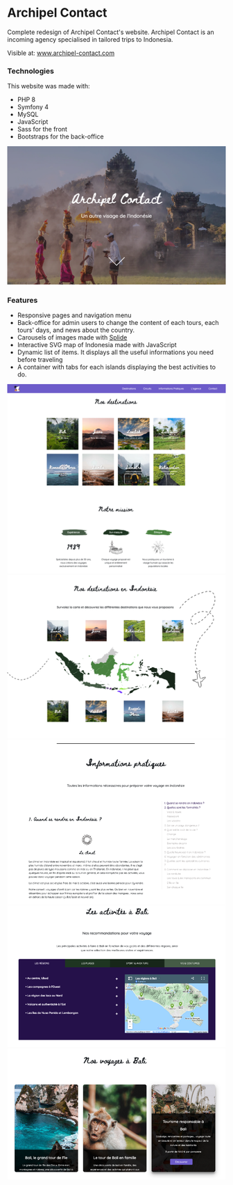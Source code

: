 # Archipel Contact

Complete redesign of Archipel Contact's website. Archipel Contact is an incoming agency specialised in tailored trips to Indonesia.

Visible at: www.archipel-contact.com

### Technologies

This website was made with: 

- PHP 8
- Symfony 4
- MySQL 
- JavaScript
- Sass for the front
- Bootstraps for the back-office


![Alt text](public/images/screenshotreadme1.png?raw=true "Archipel Contact header")


### Features

- Responsive pages and navigation menu
- Back-office for admin users to change the content of each tours, each tours' days, and news about the country. 
- Carousels of images made with [Splide](https://splidejs.com/)
- Interactive SVG map of Indonesia made with JavaScript
- Dynamic list of items. It displays all the useful informations you need before traveling 
- A container with tabs for each islands displaying the best activities to do. 

![Archipel Contact islands](public/images/screenshotreadme2.png?raw=true "Archipel Contact islands")
![rchipel Contact svg map](public/images/screenshotreadme3.png?raw=true "Archipel Contact svg map")
![Archipel Contact list of items](public/images/screenshotreadme4.png?raw=true "Archipel Contact list of items")
![Archipel Contact tabs](public/images/screenshotreadme5.png?raw=true "Archipel Contact tabs")
![Archipel Contact travel examples](public/images/screenshotreadme6.png?raw=true "Archipel Contact travel examples")